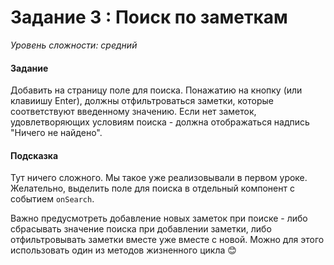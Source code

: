 # Задание 3 : Поиск по заметкам

_Уровень сложности: средний_

#### Задание

Добавить на страницу поле для поиска. Понажатию на кнопку (или клавиишу Enter), должны отфильтроваться заметки, которые соответствуют введенному значению. Если нет заметок, удовлетворяющих условиям поиска - должна отображаться надпись "Ничего не найдено".

#### Подсказка

Тут ничего сложного. Мы такое уже реализовывали в первом уроке. Желательно, выделить поле для поиска в отдельный компонент с событием ```onSearch```.

Важно предусмотреть добавление новых заметок при поиске - либо сбрасывать значение поиска при добавлении заметки, либо отфильтровывать заметки вместе уже вместе с новой. Можно для этого использовать один из методов жизненного цикла 😊
